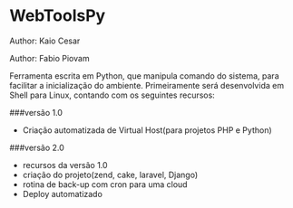 WebToolsPy
==========
Author: Kaio Cesar

Author: Fabio Piovam

Ferramenta escrita em Python, que manipula comando do sistema, para facilitar 
a inicialização do ambiente. Primeiramente será desenvolvida em Shell para Linux,
contando com os seguintes recursos:

###versão 1.0
- Criação automatizada de Virtual Host(para projetos PHP e Python)


###versão 2.0
- recursos da versão 1.0
- criação do projeto(zend, cake, laravel, Django)
- rotina de back-up com cron para uma cloud
- Deploy automatizado

